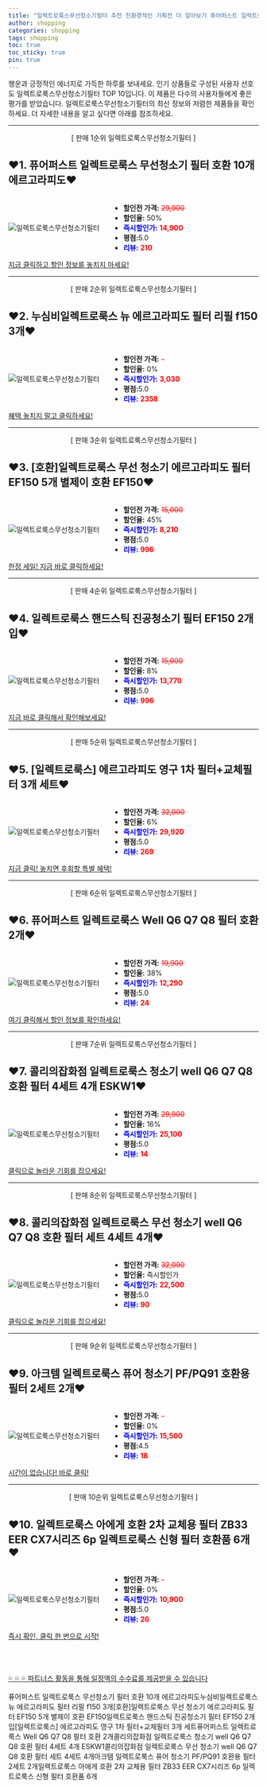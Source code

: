 ```yaml
---
title: "일렉트로룩스무선청소기필터 추천 친환경적인 기획전 더 알아보기 퓨어퍼스트 일렉트로룩스 무선청소기 필터 호환"
author: shopping
categories: shopping
tags: shopping
toc: true
toc_sticky: true
pin: true
---
```

행운과 긍정적인 에너지로 가득한 하루를 보내세요. 인기 상품들로 구성된 사용자 선호도 일렉트로룩스무선청소기필터 TOP 10입니다. 이 제품은 다수의 사용자들에게 좋은 평가를 받았습니다. 일렉트로룩스무선청소기필터의 최신 정보와 저렴한 제품들을 확인하세요. 더 자세한 내용을 알고 싶다면 아래를 참조하세요.

---
<p class="toplist" style="margin: 0 auto; display: block; width: fit-content;">[ 판매 1순위 일렉트로룩스무선청소기필터 ]</p>

<h2><strong>❤️1. 퓨어퍼스트 일렉트로룩스 무선청소기 필터 호환 10개 에르고라피도❤️</strong></h2>

<div style="display: flex; align-items: center;">
    <div style="flex: 0.4;">
        <img src="https://thumbnail10.coupangcdn.com/thumbnails/remote/230x230ex/image/vendor_inventory/eb17/b8a3e525dd529077f5236d41deebc94c501858b335d9a3e3b4691aed27f1.png" alt="일렉트로룩스무선청소기필터" style="max-width: 100%;">
    </div>
    <div style="flex: 0.6; margin-left: 10px;">
        <ul>
            <li><strong>할인전 가격:</strong> <del style="color: red;">29,900</del></li>
            <li><strong>할인율:</strong> 50%</li>
            <li><span style='color:blue'><strong>즉시할인가:</strong></span> <span style='color:red'><strong>14,900</strong></span></li>
            <li><strong>평점:</strong>5.0</li>
            <li><span style='color:blue'><strong>리뷰:</strong></span> <span style='color:red'><strong>210</strong></span></li>
        </ul>
    </div>
</div>
<div class="center">
    <a href="https://William4Davisa.github.io?lptag=AF9450613&subid=githubio&pageKey=7360622608&traceid=V0-153&itemId=18962961281&vendorItemId=86088823678" class="myButton">
        지금 클릭하고 할인 정보를 놓치지 마세요!
    </a>
</div>


---
<p class="toplist" style="margin: 0 auto; display: block; width: fit-content;">[ 판매 2순위 일렉트로룩스무선청소기필터 ]</p>

<h2><strong>❤️2. 누심비일렉트로룩스 뉴 에르고라피도 필터 리필 f150 3개❤️</strong></h2>

<div style="display: flex; align-items: center;">
    <div style="flex: 0.4;">
        <img src="https://thumbnail10.coupangcdn.com/thumbnails/remote/230x230ex/image/rs_quotation_api/uivlmaog/318a5f97851547f1b9ea8db32783a9c2.jpg" alt="일렉트로룩스무선청소기필터" style="max-width: 100%;">
    </div>
    <div style="flex: 0.6; margin-left: 10px;">
        <ul>
            <li><strong>할인전 가격:</strong> <del style="color: red;">-</del></li>
            <li><strong>할인율:</strong> 0%</li>
            <li><span style='color:blue'><strong>즉시할인가:</strong></span> <span style='color:red'><strong>3,030</strong></span></li>
            <li><strong>평점:</strong>5.0</li>
            <li><span style='color:blue'><strong>리뷰:</strong></span> <span style='color:red'><strong>2358</strong></span></li>
        </ul>
    </div>
</div>
<div class="center">
    <a href="https://William4Davisa.github.io?lptag=AF9450613&subid=githubio&pageKey=5333082400&traceid=V0-153&itemId=11271574713&vendorItemId=78548474015" class="myButton">
        혜택 놓치지 말고 클릭하세요!
    </a>
</div>


---
<p class="toplist" style="margin: 0 auto; display: block; width: fit-content;">[ 판매 3순위 일렉트로룩스무선청소기필터 ]</p>

<h2><strong>❤️3. [호환]일렉트로룩스 무선 청소기 에르고라피도 필터 EF150 5개 별제이 호환 EF150❤️</strong></h2>

<div style="display: flex; align-items: center;">
    <div style="flex: 0.4;">
        <img src="https://thumbnail10.coupangcdn.com/thumbnails/remote/230x230ex/image/vendor_inventory/6884/0c0592754c821819914aa51716a406b2a8d45bea7329f576f73d4cda1d42.jpg" alt="일렉트로룩스무선청소기필터" style="max-width: 100%;">
    </div>
    <div style="flex: 0.6; margin-left: 10px;">
        <ul>
            <li><strong>할인전 가격:</strong> <del style="color: red;">15,000</del></li>
            <li><strong>할인율:</strong> 45%</li>
            <li><span style='color:blue'><strong>즉시할인가:</strong></span> <span style='color:red'><strong>8,210</strong></span></li>
            <li><strong>평점:</strong>5.0</li>
            <li><span style='color:blue'><strong>리뷰:</strong></span> <span style='color:red'><strong>996</strong></span></li>
        </ul>
    </div>
</div>
<div class="center">
    <a href="https://William4Davisa.github.io?lptag=AF9450613&subid=githubio&pageKey=1661654946&traceid=V0-153&itemId=18038408640&vendorItemId=85192382084" class="myButton">
        한정 세일! 지금 바로 클릭하세요!
    </a>
</div>


---
<p class="toplist" style="margin: 0 auto; display: block; width: fit-content;">[ 판매 4순위 일렉트로룩스무선청소기필터 ]</p>

<h2><strong>❤️4. 일렉트로룩스 핸드스틱 진공청소기 필터 EF150 2개입❤️</strong></h2>

<div style="display: flex; align-items: center;">
    <div style="flex: 0.4;">
        <img src="https://thumbnail9.coupangcdn.com/thumbnails/remote/230x230ex/image/retail/images/1801364597501468-3dbf671a-6518-44ea-a108-554cc273d3e0.jpg" alt="일렉트로룩스무선청소기필터" style="max-width: 100%;">
    </div>
    <div style="flex: 0.6; margin-left: 10px;">
        <ul>
            <li><strong>할인전 가격:</strong> <del style="color: red;">15,000</del></li>
            <li><strong>할인율:</strong> 8%</li>
            <li><span style='color:blue'><strong>즉시할인가:</strong></span> <span style='color:red'><strong>13,770</strong></span></li>
            <li><strong>평점:</strong>5.0</li>
            <li><span style='color:blue'><strong>리뷰:</strong></span> <span style='color:red'><strong>996</strong></span></li>
        </ul>
    </div>
</div>
<div class="center">
    <a href="https://William4Davisa.github.io?lptag=AF9450613&subid=githubio&pageKey=1661654946&traceid=V0-153&itemId=184547211&vendorItemId=3439188398" class="myButton">
        지금 바로 클릭해서 확인해보세요!
    </a>
</div>


---
<p class="toplist" style="margin: 0 auto; display: block; width: fit-content;">[ 판매 5순위 일렉트로룩스무선청소기필터 ]</p>

<h2><strong>❤️5. [일렉트로룩스] 에르고라피도 영구 1차 필터+교체필터 3개 세트❤️</strong></h2>

<div style="display: flex; align-items: center;">
    <div style="flex: 0.4;">
        <img src="https://thumbnail10.coupangcdn.com/thumbnails/remote/230x230ex/image/vendor_inventory/cae0/585465329afd88b5bcd8ed711df642e177f72e6a6efded2b8d17066d4e30.jpg" alt="일렉트로룩스무선청소기필터" style="max-width: 100%;">
    </div>
    <div style="flex: 0.6; margin-left: 10px;">
        <ul>
            <li><strong>할인전 가격:</strong> <del style="color: red;">32,000</del></li>
            <li><strong>할인율:</strong> 6%</li>
            <li><span style='color:blue'><strong>즉시할인가:</strong></span> <span style='color:red'><strong>29,920</strong></span></li>
            <li><strong>평점:</strong>5.0</li>
            <li><span style='color:blue'><strong>리뷰:</strong></span> <span style='color:red'><strong>269</strong></span></li>
        </ul>
    </div>
</div>
<div class="center">
    <a href="https://William4Davisa.github.io?lptag=AF9450613&subid=githubio&pageKey=1366516067&traceid=V0-153&itemId=2398628944&vendorItemId=70417518469" class="myButton">
        지금 클릭! 놓치면 후회할 특별 혜택!
    </a>
</div>


---
<p class="toplist" style="margin: 0 auto; display: block; width: fit-content;">[ 판매 6순위 일렉트로룩스무선청소기필터 ]</p>

<h2><strong>❤️6. 퓨어퍼스트 일렉트로룩스 Well Q6 Q7 Q8 필터 호환 2개❤️</strong></h2>

<div style="display: flex; align-items: center;">
    <div style="flex: 0.4;">
        <img src="https://thumbnail6.coupangcdn.com/thumbnails/remote/230x230ex/image/vendor_inventory/3dce/fa3b5e890f7e78dc47240ef3f9d11e4f1a4f143163a3609d96671f5f8668.png" alt="일렉트로룩스무선청소기필터" style="max-width: 100%;">
    </div>
    <div style="flex: 0.6; margin-left: 10px;">
        <ul>
            <li><strong>할인전 가격:</strong> <del style="color: red;">19,900</del></li>
            <li><strong>할인율:</strong> 38%</li>
            <li><span style='color:blue'><strong>즉시할인가:</strong></span> <span style='color:red'><strong>12,290</strong></span></li>
            <li><strong>평점:</strong>5.0</li>
            <li><span style='color:blue'><strong>리뷰:</strong></span> <span style='color:red'><strong>24</strong></span></li>
        </ul>
    </div>
</div>
<div class="center">
    <a href="https://William4Davisa.github.io?lptag=AF9450613&subid=githubio&pageKey=7651919280&traceid=V0-153&itemId=20362453102&vendorItemId=87446508462" class="myButton">
        여기 클릭해서 할인 정보를 확인하세요!
    </a>
</div>


---
<p class="toplist" style="margin: 0 auto; display: block; width: fit-content;">[ 판매 7순위 일렉트로룩스무선청소기필터 ]</p>

<h2><strong>❤️7. 콜리의잡화점 일렉트로룩스 청소기 well Q6 Q7 Q8 호환 필터 4세트 4개 ESKW1❤️</strong></h2>

<div style="display: flex; align-items: center;">
    <div style="flex: 0.4;">
        <img src="https://thumbnail10.coupangcdn.com/thumbnails/remote/230x230ex/image/vendor_inventory/7625/1ab7c35ec18c3396bdde7d7a70fd1dabdce3f2d3d383edeed1f65765cf56.jpg" alt="일렉트로룩스무선청소기필터" style="max-width: 100%;">
    </div>
    <div style="flex: 0.6; margin-left: 10px;">
        <ul>
            <li><strong>할인전 가격:</strong> <del style="color: red;">29,900</del></li>
            <li><strong>할인율:</strong> 16%</li>
            <li><span style='color:blue'><strong>즉시할인가:</strong></span> <span style='color:red'><strong>25,100</strong></span></li>
            <li><strong>평점:</strong>5.0</li>
            <li><span style='color:blue'><strong>리뷰:</strong></span> <span style='color:red'><strong>14</strong></span></li>
        </ul>
    </div>
</div>
<div class="center">
    <a href="https://William4Davisa.github.io?lptag=AF9450613&subid=githubio&pageKey=7413770523&traceid=V0-153&itemId=19215495732&vendorItemId=83955595372" class="myButton">
        클릭으로 놀라운 기회를 잡으세요!
    </a>
</div>


---
<p class="toplist" style="margin: 0 auto; display: block; width: fit-content;">[ 판매 8순위 일렉트로룩스무선청소기필터 ]</p>

<h2><strong>❤️8. 콜리의잡화점 일렉트로룩스 무선 청소기 well Q6 Q7 Q8 호환 필터 세트 4세트 4개❤️</strong></h2>

<div style="display: flex; align-items: center;">
    <div style="flex: 0.4;">
        <img src="https://thumbnail10.coupangcdn.com/thumbnails/remote/230x230ex/image/vendor_inventory/7625/1ab7c35ec18c3396bdde7d7a70fd1dabdce3f2d3d383edeed1f65765cf56.jpg" alt="일렉트로룩스무선청소기필터" style="max-width: 100%;">
    </div>
    <div style="flex: 0.6; margin-left: 10px;">
        <ul>
            <li><strong>할인전 가격:</strong> <del style="color: red;">32,000</del></li>
            <li><strong>할인율:</strong> 즉시할인가</li>
            <li><span style='color:blue'><strong>즉시할인가:</strong></span> <span style='color:red'><strong>22,500</strong></span></li>
            <li><strong>평점:</strong>5.0</li>
            <li><span style='color:blue'><strong>리뷰:</strong></span> <span style='color:red'><strong>90</strong></span></li>
        </ul>
    </div>
</div>
<div class="center">
    <a href="https://William4Davisa.github.io?lptag=AF9450613&subid=githubio&pageKey=6905443199&traceid=V0-153&itemId=16622275567&vendorItemId=83806832603" class="myButton">
        클릭으로 놀라운 기회를 잡으세요!
    </a>
</div>


---
<p class="toplist" style="margin: 0 auto; display: block; width: fit-content;">[ 판매 9순위 일렉트로룩스무선청소기필터 ]</p>

<h2><strong>❤️9. 아크템 일렉트로룩스 퓨어 청소기 PF/PQ91 호환용 필터 2세트 2개❤️</strong></h2>

<div style="display: flex; align-items: center;">
    <div style="flex: 0.4;">
        <img src="https://thumbnail8.coupangcdn.com/thumbnails/remote/230x230ex/image/vendor_inventory/9b53/f066bc421ea2e607a1d40b0a7990659e00074ab20e298ade072489330d9f.jpg" alt="일렉트로룩스무선청소기필터" style="max-width: 100%;">
    </div>
    <div style="flex: 0.6; margin-left: 10px;">
        <ul>
            <li><strong>할인전 가격:</strong> <del style="color: red;">-</del></li>
            <li><strong>할인율:</strong> 0%</li>
            <li><span style='color:blue'><strong>즉시할인가:</strong></span> <span style='color:red'><strong>15,500</strong></span></li>
            <li><strong>평점:</strong>4.5</li>
            <li><span style='color:blue'><strong>리뷰:</strong></span> <span style='color:red'><strong>18</strong></span></li>
        </ul>
    </div>
</div>
<div class="center">
    <a href="https://William4Davisa.github.io?lptag=AF9450613&subid=githubio&pageKey=7057516762&traceid=V0-153&itemId=17488413591&vendorItemId=84655804842" class="myButton">
        시간이 없습니다! 바로 클릭!
    </a>
</div>


---
<p class="toplist" style="margin: 0 auto; display: block; width: fit-content;">[ 판매 10순위 일렉트로룩스무선청소기필터 ]</p>

<h2><strong>❤️10. 일렉트로룩스 아에게 호환 2차 교체용 필터 ZB33 EER CX7시리즈 6p 일렉트로룩스 신형 필터 호환품 6개❤️</strong></h2>

<div style="display: flex; align-items: center;">
    <div style="flex: 0.4;">
        <img src="https://thumbnail6.coupangcdn.com/thumbnails/remote/230x230ex/image/vendor_inventory/9402/6f95e26ea0c0af02f203b7654fc327800086edf5233f15cb5504fc232f05.jpg" alt="일렉트로룩스무선청소기필터" style="max-width: 100%;">
    </div>
    <div style="flex: 0.6; margin-left: 10px;">
        <ul>
            <li><strong>할인전 가격:</strong> <del style="color: red;">-</del></li>
            <li><strong>할인율:</strong> 0%</li>
            <li><span style='color:blue'><strong>즉시할인가:</strong></span> <span style='color:red'><strong>10,900</strong></span></li>
            <li><strong>평점:</strong>5.0</li>
            <li><span style='color:blue'><strong>리뷰:</strong></span> <span style='color:red'><strong>26</strong></span></li>
        </ul>
    </div>
</div>
<div class="center">
    <a href="https://William4Davisa.github.io?lptag=AF9450613&subid=githubio&pageKey=7144732100&traceid=V0-153&itemId=17948960028&vendorItemId=85106660808" class="myButton">
        즉시 확인, 클릭 한 번으로 시작!
    </a>
</div>

<br><br><br>[💦 💦 💦 파트너스 활동을 통해 일정액의 수수료를 제공받을 수 있습니다](https://link.coupang.com/a/bcpT2c)<br><br>퓨어퍼스트 일렉트로룩스 무선청소기 필터 호환 10개 에르고라피도누심비일렉트로룩스 뉴 에르고라피도 필터 리필 f150 3개[호환]일렉트로룩스 무선 청소기 에르고라피도 필터 EF150 5개 별제이 호환 EF150일렉트로룩스 핸드스틱 진공청소기 필터 EF150 2개입[일렉트로룩스] 에르고라피도 영구 1차 필터+교체필터 3개 세트퓨어퍼스트 일렉트로룩스 Well Q6 Q7 Q8 필터 호환 2개콜리의잡화점 일렉트로룩스 청소기 well Q6 Q7 Q8 호환 필터 4세트 4개 ESKW1콜리의잡화점 일렉트로룩스 무선 청소기 well Q6 Q7 Q8 호환 필터 세트 4세트 4개아크템 일렉트로룩스 퓨어 청소기 PF/PQ91 호환용 필터 2세트 2개일렉트로룩스 아에게 호환 2차 교체용 필터 ZB33 EER CX7시리즈 6p 일렉트로룩스 신형 필터 호환품 6개
